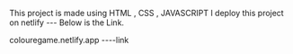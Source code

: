 This project is  made using HTML , CSS , JAVASCRIPT
I deploy this  project on netlify --- Below is the Link.

colouregame.netlify.app    ----link 
